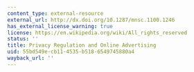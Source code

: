 ```yaml
---
content_type: external-resource
external_url: http://dx.doi.org/10.1287/mnsc.1100.1246
has_external_license_warning: true
license: https://en.wikipedia.org/wiki/All_rights_reserved
status: ''
title: Privacy Regulation and Online Advertising
uid: 55bd549e-cb11-4535-b518-6549745880a4
wayback_url: ''
---
```

